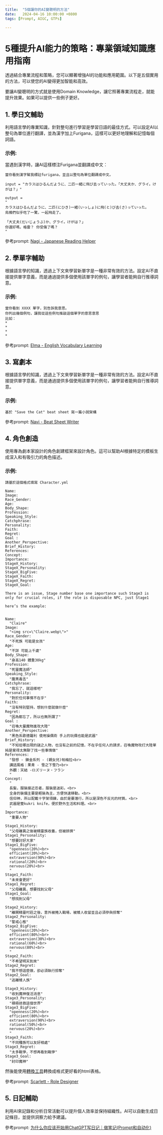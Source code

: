 ```yaml
---
title:  "5個讓你的AI變聰明的方法"
date:   2024-04-16 10:00:00 +0800
tags: [Prompt, AIGC, GTPs]

---
```


# 5種提升AI能力的策略：專業領域知識應用指南

透過結合專業流程和策略，您可以顯著增強AI的功能和應用範圍。以下是五個實用的方法，可以使您的AI變得更加智能和高效。

要讓AI變聰明的方式就是使用Domain Knowledge，讓它照著專業流程走，就能提升效果。如果可以提供一些例子更好。

## 1. 學日文輔助
利用語言學的專業知識，針對整句進行學習是學習日語的最佳方式。可以設定AI以整句為單位進行翻譯，並為漢字加上Furigana，這樣可以更好地理解和記憶每個詞語。

### 示例:
當遇到漢字時，讓AI這樣標注Furigana並翻譯成中文：

```
當你看到漢字幫我標註furigana，並且以整句為單位翻譯成中文。

input = "カラスはひるんだように、二匹一緒に飛び去っていった。「大丈夫か、グライ。けがは？」"

output =
"
カラスはひるんだように、二匹(にひき)一緒(いっしょ)に飛(と)び去(さ)っていった。 
烏鴉們似乎吃了一驚，一起飛走了。

「大丈夫(だいじょうぶ)か、グライ。けがは？」 
你還好嗎，格雷？ 你受傷了嗎？
"
```

參考prompt: [Nagi - Japanese Reading Helper](https://ai.posetmage.com/GPTs/Tool/Nagi%20-%20Japanese%20Reading%20Helper/)

## 2. 學單字輔助
根據語言學的知識，透過上下文來學習新單字是一種非常有效的方法。設定AI不直接提供單字意義，而是通過提供多個使用該單字的例句，讓學習者能夠自行推導詞意。

### 示例:
```
當你看到 XXXX 單字，別告訴我意思。
你列出幾個例句，讓我從這些例句推敲這個單字的意思意思
比如：
*
*
*
*
```

參考prompt: [Elma - English Vocabulary Learning](https://ai.posetmage.com/GPTs/Tool/Elma%20-%20English%20Vocabulary%20Learning/)

## 3. 寫劇本
根據語言學的知識，透過上下文來學習新單字是一種非常有效的方法。設定AI不直接提供單字意義，而是通過提供多個使用該單字的例句，讓學習者能夠自行推導詞意。

### 示例:
```
基於 "Save the Cat" beat sheet 寫一篇小說架構
```

參考prompt: [Navi - Beat Sheet Writer](https://ai.posetmage.com/GPTs/Design/Navi%20-%20Beat%20Sheet%20Writer/)

## 4. 角色創造

使用專為劇本家設計的角色創建框架來設計角色。這可以幫助AI根據特定的模板生成深入和有吸引力的角色描述。


### 示例:
```
請基於這個格式填寫 Character.yml

Name:
Image: 
Race_Gender:
Age:
Body_Shape:
Profession:
Speaking_Style:
Catchphrase:
Personality:
Faith:
Regret:
Goal :
Another_Perspective:
Brief_History:
References:
Concept:
Importance:
StageX_History:
StageX_Personality:
StageX_BigFive:
StageX_Faith:
StageX_Regret:
StageX_Goal:

There is an issue, Stage number base one importance such Stage3 is only for crucial roles, if the role is disposable NPC, just Stage1

here’s the example:


Name:
  "Claire"
Image: 
  "<img src=\"Claire.webp\">"
Race_Gender:
  "不死族 可能是女孩"
Age:
  "不詳 可能上千歲"
Body_Shape:
  "身高140 體重30kg"
Profession:
  "死靈魔法師"
Speaking_Style:
  "腹黑毒舌"
Catchphrase:
  "我忘了、就這樣吧"
Personality:
  "對於任何事情不在乎"
Faith:
  "沒有特別堅持，想到什麼就做什麼"
Regret:
  "因為都忘了，所以也無所謂了"
Goal :
  "召喚大量魔物進攻大陸"
Another_Perspective:
  "黑色系歌德羅利 使用操偶術 手上的玩偶也能是武器"
Brief_History:
  "不知從哪出現的謎之人物，也沒有之前的記憶，不在乎任何人的請求，召喚魔物攻打大陸單純是覺得太無聊了找一些事情做"
References:
  "發想 - 鍊金系列 - (親女兒)帕梅拉<br>
  講話風格：果青 - 雪之下雪乃<br>
  外觀：天結 -ロズリーヌ・フラン
  "
Concept:
  "
  長髮，服裝接近忍者，服裝是迷彩。<br>
  全身的裝備主要是輕裝為主，方便快速移動。<br>
  信仰神，所以配戴十字架項鍊，由於是要潛行，所以是深色不反光的材質。<br>
  武器是雙kukri knife，便於野外生活和料理。<br>
  "
Importance:
  "重要人物"

Stage1_History:
  "父母離異之後被精靈族收養，但被排擠"
Stage1_Personality:
  "想要討好大家"
Stage1_BigFive:
  "openness(20%)<br>
  efficient(20%)<br>
  extraversion(90%)<br>
  rational(20%)<br>
  nervous(20%)<br>
  "
Stage1_Faith:
  "未來會更好"
Stage1_Regret:
  "父母離異，想要找到父母"
Stage1_Goal:
  "想找到父母"

Stage2_History:
  "離開精靈村莊之後，意外被捲入戰場，被矮人收留並且必須參與掠奪"
Stage2_Personality:
  "警戒心態"
Stage2_BigFive:
  "openness(20%)<br>
  efficient(80%)<br>
  extraversion(30%)<br>
  rational(60%)<br>
  nervous(80%)<br>
  "
Stage2_Faith:
  "不希望明天到來"
Stage2_Regret:
  "我不想這麼做，卻必須執行掠奪"
Stage2_Goal:
  "逃離矮人族"

Stage3_History:
  "收到魔神復活消息"
Stage3_Personality:
  "積極拯救這個世界"
Stage3_BigFive:
  "openness(20%)<br>
  efficient(80%)<br>
  extraversion(90%)<br>
  rational(50%)<br>
  nervous(20%)<br>
  "
Stage3_Faith:
  "不同種族可以友好相處"
Stage3_Regret:
  "太多戰爭，不想再看到戰爭"
Stage3_Goal:
  "封印魔神"

```

然後能使用[轉換工具](https://posetmage.com/GameDesign/Tool/)轉換成格式更好看的html表格。

參考prompt: [Scarlett - Role Designer](https://ai.posetmage.com/GPTs/Design/Scarlett%20-%20Role%20Designer/)

## 5. 日記輔助

利用AI來記錄和分析日常活動可以提升個人效率並保持組織性。AI可以自動生成日記條目，並提供洞察力給予建議。

參考prompt: [为什么你应该开始用ChatGPT写日记｜做笔记(Prompt和自动化)](https://www.youtube.com/watch?v=ZRv0Z-M7NqM)
